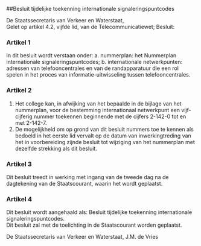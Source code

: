 <meta http-equiv='Content-Type' content='text/html; charset=utf-8' />

##Besluit tijdelijke toekenning internationale signaleringspuntcodes

De Staatssecretaris van Verkeer en Waterstaat,  
Gelet op artikel 4.2, vijfde lid, van de Telecommunicatiewet;
Besluit:    

### Artikel  1  

In dit besluit wordt verstaan onder:   a. nummerplan:  het Nummerplan internationale signaleringspuntcodes;    b. internationale netwerkpunten:  adressen van telefooncentrales en van de randapparatuur die een rol spelen in het proces van informatie-uitwisseling tussen telefooncentrales.     

### Artikel  2  

1.  Het college kan, in afwijking van het bepaalde in de bijlage van het nummerplan, voor de bestemming internationaal netwerkpunt een vijf-cijferig nummer toekennen beginnende met de cijfers 2-142-0 tot en met 2-142-7.   
2.  De mogelijkheid om op grond van dit besluit nummers toe te kennen als bedoeld in het eerste lid vervalt op de datum van inwerkingtreding van het in voorbereiding zijnde besluit tot wijziging van het nummerplan met dezelfde strekking als dit besluit.   

### Artikel  3  

Dit besluit treedt in werking met ingang van de tweede dag na de dagtekening van de Staatscourant, waarin het wordt geplaatst.  

### Artikel  4  

Dit besluit wordt aangehaald als: Besluit tijdelijke toekenning internationale signaleringspuntcodes.  
Dit besluit zal met de toelichting in de Staatscourant worden geplaatst.   

De Staatssecretaris van Verkeer en Waterstaat, 
J.M. de Vries      

